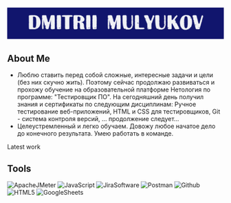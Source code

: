 
 ![Hedaer](assets/logoza.png)

## About Me
- Люблю ставить перед собой сложные, интересные задачи и цели (без них скучно жить). Поэтому сейчас продолжаю развиваться и прохожу обучение на образовательной платформе Нетология по программе: "Тестировщик ПО". На сегодняшний день получил знания и сертификаты по следующим дисциплинам: Ручное тестирование веб-приложений, HTML и CSS для тестировщиков, Git - система контроля версий, ... продолжение следует...
- Целеустремленный и легко обучаем. Довожу любое начатое дело до конечного результата. Умею работать в команде.

Latest work

## Tools

![ApacheJMeter](https://img.shields.io/badge/-ApacheJMeter-11156D?style=for-the-badge&logo=ApacheJMeter&logoColor=F35C23)
![JavaScript](https://img.shields.io/badge/-JavaScript-11156D?style=for-the-badge&logo=JavaScript)
![JiraSoftware](https://img.shields.io/badge/-JiraSoftware-11156D?style=for-the-badge&logo=JiraSoftware&logoColor=166CDE)
![Postman](https://img.shields.io/badge/-Postman-11156D?style=for-the-badge&logo=Postman&logoColor=E46130)
![Github](https://img.shields.io/badge/-Github-11156D?style=for-the-badge&logo=Github)
![HTML5](https://img.shields.io/badge/-HTML5-11156D?style=for-the-badge&logo=HTML5)
![GoogleSheets](https://img.shields.io/badge/-GoogleSheets-11156D?style=for-the-badge&logo=GoogleSheets)